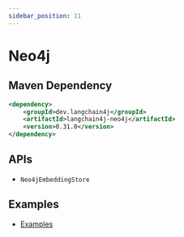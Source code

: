 ```yaml
---
sidebar_position: 11
---
```


# Neo4j

## Maven Dependency

```xml
<dependency>
    <groupId>dev.langchain4j</groupId>
    <artifactId>langchain4j-neo4j</artifactId>
    <version>0.31.0</version>
</dependency>
```


## APIs

- `Neo4jEmbeddingStore`


## Examples

- [Examples](https://github.com/langchain4j/langchain4j-examples/tree/main/neo4j-example/src/main/java)
